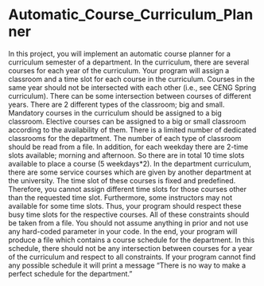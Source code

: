 # Automatic_Course_Curriculum_Planner

In this project, you will implement an automatic course planner for a curriculum semester of a department. In the curriculum, there are several courses for each year of the curriculum. Your program will assign a classroom and a time slot for each course in the curriculum. Courses in the same year should not be intersected with each other (i.e., see CENG Spring curriculum). There can be some intersection between courses of different years. There are 2 different types of the classroom; big and small. Mandatory courses in the curriculum should be assigned to a big classroom. Elective courses can be assigned to a big or small classroom according to the availability of them. There is a limited number of dedicated classrooms for the department. The number of each type of classroom should be read from a file. In addition, for each weekday there are 2-time slots available; morning and afternoon. So there are in total 10 time slots available to place a course (5 weekdays*2).
In the department curriculum, there are some service courses which are given by another department at the university. The time slot of these courses is fixed and predefined. Therefore, you cannot assign different time slots for those courses other than the requested time slot. Furthermore, some instructors may not available for some time slots. Thus, your program should respect these busy time slots for the respective courses. All of these constraints should be taken from a file. You should not assume anything in prior and not use any hard-coded parameter in your code.
In the end, your program will produce a file which contains a course schedule for the department. In this schedule, there should not be any intersection between courses for a year of the curriculum and respect to all constraints. If your program cannot find any possible schedule it will print a message “There is no way to make a perfect schedule for the department.”
 
